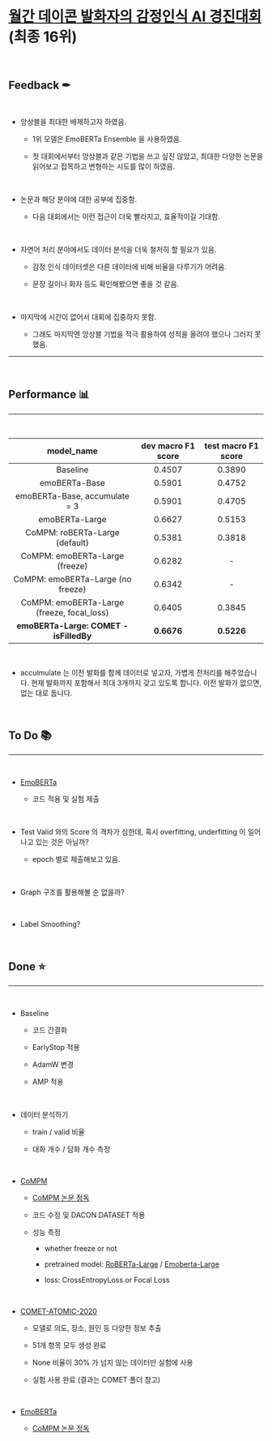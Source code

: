 # [월간 데이콘 발화자의 감정인식 AI 경진대회](https://dacon.io/competitions/official/236027/leaderboard) (최종 16위)
<br>

## Feedback ✒

<br>

- 앙상블을 최대한 배제하고자 하였음.

    - 1위 모델은 EmoBERTa Ensemble 을 사용하였음.

    - 첫 대회에서부터 앙상블과 같은 기법을 쓰고 싶진 않았고, 최대한 다양한 논문을 읽어보고 접목하고 변형하는 시도를 많이 하였음.

<br>

- 논문과 해당 분야에 대한 공부에 집중함.

    - 다음 대회에서는 이런 접근이 더욱 빨라지고, 효율적이길 기대함.

<br>

- 자연어 처리 분야에서도 데이터 분석을 더욱 철저히 할 필요가 있음.

    - 감정 인식 데이터셋은 다른 데이터에 비해 비율을 다루기가 어려움.

    - 문장 길이나 화자 등도 확인해봤으면 좋을 것 같음.

<br>

- 마지막에 시간이 없어서 대회에 집중하지 못함.

    - 그래도 마지막엔 앙상블 기법을 적극 활용하여 성적을 올려야 했으나 그러지 못했음.

----
<br>

## Performance 📊
----

<br>

|model_name| dev macro F1 score | test macro F1 score |
|:--:|:--:|:--:|
| Baseline | 0.4507 | 0.3890 |
| emoBERTa-Base | 0.5901 | 0.4752 |
| emoBERTa-Base, accumulate = 3 | 0.5901 | 0.4705 |
| emoBERTa-Large | 0.6627 | 0.5153 |
| CoMPM: roBERTa-Large (default) | 0.5381 | 0.3818 |
| CoMPM: emoBERTa-Large (freeze) | 0.6282 | - |
| CoMPM: emoBERTa-Large (no freeze) | 0.6342 | - |
| CoMPM: emoBERTa-Large (freeze, focal_loss) | 0.6405 | 0.3845 |
| **emoBERTa-Large: COMET - isFilledBy** | **0.6676** | **0.5226** |

<br>

* acculmulate 는 이전 발화를 함께 데이터로 넣고자, 가볍게 전처리를 해주었습니다. 현재 발화까지 포함해서 최대 3개까지 갖고 있도록 합니다. 이전 발화가 없으면, 없는 대로 둡니다.

<br>

## To Do 📚
----

<br>

- [EmoBERTa](https://github.com/tae898/erc)

    + 코드 적용 및 실험 제출

<br>

- Test Valid 와의 Score 의 격차가 심한데, 혹시 overfitting, underfitting 이 일어나고 있는 것은 아닐까?

    + epoch 별로 제출해보고 있음.

<br>

- Graph 구조를 활용해볼 순 없을까?

<br>

- Label Smoothing?

<br>

## Done ⭐
----

<br>

- Baseline

    + 코드 간결화

    + EarlyStop 적용

    + AdamW 변경

    + AMP 적용

<br>

- 데이터 분석하기

    + train / valid 비율

    + 대화 개수 / 담화 개수 측정

<br>

- [CoMPM](https://github.com/rungjoo/CoMPM)

    + [CoMPM 논문 정독](https://heygeronimo.tistory.com/32)

    + 코드 수정 및 DACON DATASET 적용

    + 성능 측정

        * whether freeze or not

        * pretrained model: [RoBERTa-Large](https://huggingface.co/roberta-large) / [Emoberta-Large](https://huggingface.co/tae898/emoberta-large?text=I+like+you.+I+love+you)

        * loss: CrossEntropyLoss or Focal Loss

<br>

- [COMET-ATOMIC-2020](https://github.com/allenai/comet-atomic-2020)

    + 모델로 의도, 장소, 원인 등 다양한 정보 추출

    + 51개 항목 모두 생성 완료

    + None 비율이 30% 가 넘지 않는 데이터만 실험에 사용

    + 실험 사용 완료 (결과는 COMET 폴더 참고)

<br>

- [EmoBERTa](https://github.com/tae898/erc)

    + [CoMPM 논문 정독](https://heygeronimo.tistory.com/33)